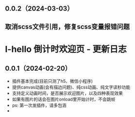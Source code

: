 ## 0.0.2（2024-03-03）
## 取消scss文件引用，修复scss变量报错问题
# l-hello 倒计时欢迎页 - 更新日志
## 0.0.1（2024-02-20）
- 插件基本完成(目前只测了h5、微信小程序)
- 提供canvas动画(会有描边问题)、纯css动画、纯文字读秒功能
- 支持定义动画时间，是否展示欢迎图片，以及四种表现效果
- 如果有图片的话会在图片onload里开始计时，不会跳帧
- ps: 第一次发插件，请多包涵
- 